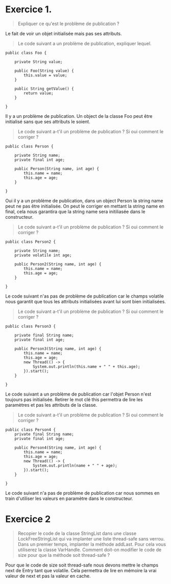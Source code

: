 # Exercice 1.

> Expliquer ce qu'est le problème de publication ?

Le fait de voir un objet initialisée mais pas ses attributs.

> Le code suivant a un problème de publication, expliquer lequel.
```
public class Foo {

    private String value;

    public Foo(String value) {
        this.value = value;
    }

    public String getValue() {
        return value;
    }

}
```

Il y a un problème de publication. Un object de la classe Foo peut être initialisé sans que ses attributs le soient.

> Le code suivant a-t'il un problème de publication ? Si oui comment le corriger ?

```
public class Person {

    private String name;
    private final int age;

    public Person(String name, int age) {
        this.name = name;
        this.age = age;
    }

}
```

Oui il y a un problème de publication, dans un object Person la string name peut ne pas être initialisée.
On peut le corriger en mettant la string name en final, cela nous garantira que la string name sera initiliasée 
dans le constructeur.

> Le code suivant a-t'il un problème de publication ? Si oui comment le corriger ?
```
public class Person2 {

    private String name;
    private volatile int age;

    public Person2(String name, int age) {
        this.name = name;
        this.age = age;
    }

}
```
Le code suivant n'as pas de problème de publication car le champs volatile nous garantit que tous les attributs 
initialisées avant lui sont bien initialisées.

> Le code suivant a-t'il un problème de publication ? Si oui comment le corriger ?
```
public class Person3 {

    private final String name;
    private final int age;

    public Person3(String name, int age) {
        this.name = name;
        this.age = age;
        new Thread(() -> {
            System.out.println(this.name + " " + this.age);
        }).start();
    }

}
```
Le code suivant a un problème de publication car l'objet Person n'est toujours pas initialisée. Retirer le mot clé this
permettra de lire les paramètres et pas les attributs de la classe.

> Le code suivant a-t'il un problème de publication ? Si oui comment le corriger ?
```
public class Person4 {
    private final String name;
    private final int age;

    public Person4(String name, int age) {
        this.name = name;
        this.age = age;
        new Thread(() -> {
            System.out.println(name + " " + age);
        }).start();
    }

}
```
Le code suivant n'a pas de problème de publication car nous sommes en train d'utiliser les valeurs en paramètre
dans le constructeur.

# Exercice 2

> Recopier le code de la classe StringList dans une classe LockFreeStringList qui va implanter une liste thread-safe sans verrou.
  Dans un premier temps, implanter la méthode addLast. Pour cela vous utiliserez la classe VarHandle.
  Comment doit-on modifier le code de size pour que la méthode soit thread-safe ?

Pour que le code de size soit thread-safe nous devons mettre le champs next de Entry tant que volatile. Cela permettra
de lire en mémoire la vrai valeur de next et pas la valeur en cache.
